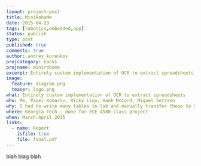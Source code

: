 ```yaml
---
layout: project-post
title: MiniRoboMe
date: 2015-04-23 
tags: [robotics,embedded,app]
status: publish
type: post
published: true
comments: true
author: andrey_kurenkov
projcategory: hacks
projname: minirobome
excerpt: Entirely custom implementation of OCR to extract spreadsheets
image:
  feature: diagram.png
  teaser: logo.png
what: Entirely custom implementation of OCR to extract spreadsheets
who: Me, Pavel Komarov, Ricky Liou, Hank McCord, Miguel Serrano
why: I had to write many tables in lab and manually transfer those to my computer, which struck me as silly
where: Georgia Tech - done for ECE 4580 class project
when: March-April 2015 
links:
  - name: Report
    isfile: true
    file: final.pdf
---
```

blah blag blah
